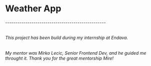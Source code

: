 # Weather App

###### --------------------------------------------------

###### This project has been build during my internship at Endava.

###### My mentor was Mirko Lecic, Senior Frontend Dev, and he guided me throught it. Thank you for the great mentorship Mire!
